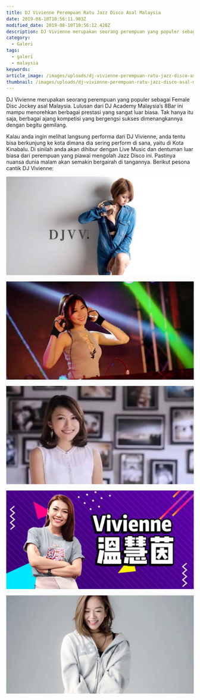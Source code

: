 ```yaml
---
title: DJ Vivienne Perempuan Ratu Jazz Disco Asal Malaysia
date: 2019-08-10T10:56:11.903Z
modified_date: 2019-08-10T10:56:12.428Z
description: DJ Vivienne merupakan seorang perempuan yang populer sebagai Female Disc Jockey asal Malaysia. Lulusan dari DJ academy Malaysia 8Bar ini mampu menorehkan berbagai prestasi yang sangat luar biasa.
category:
  - Galeri
tags:
  - galeri
  - malaysia
keywords:
article_image: /images/uploads/dj-vivienne-perempuan-ratu-jazz-disco-asal-malaysia-3.jpg
thumbnail: /images/uploads/dj-vivienne-perempuan-ratu-jazz-disco-asal-malaysia-1-013.jpg
---
```

DJ Vivienne merupakan seorang perempuan yang populer sebagai Female Disc Jockey asal Malaysia. Lulusan dari DJ Academy Malaysia’s 8Bar ini mampu menorehkan berbagai prestasi yang sangat luar biasa. Tak hanya itu saja, berbagai ajang kompetisi yang bergengsi sukses dimenangkannya dengan begitu gemilang. 

Kalau anda ingin melihat langsung performa dari DJ Vivienne, anda tentu bisa berkunjung ke kota dimana dia sering perform di sana, yaitu di Kota Kinabalu. Di sinilah anda akan dihibur dengan Live Music dan dentuman luar biasa dari perempuan yang piawai mengolah Jazz Disco ini. Pastinya nuansa dunia malam akan semakin bergairah di tangannya. Berikut pesona cantik DJ Vivienne:

![DJ Vivienne Perempuan Ratu Jazz Disco Asal Malaysia](/images/uploads/dj-vivienne-perempuan-ratu-jazz-disco-asal-malaysia-2.jpg)

![DJ Vivienne Perempuan Ratu Jazz Disco Asal Malaysia](/images/uploads/dj-vivienne-perempuan-ratu-jazz-disco-asal-malaysia-1.jpg)

![DJ Vivienne Perempuan Ratu Jazz Disco Asal Malaysia](/images/uploads/dj-vivienne-perempuan-ratu-jazz-disco-asal-malaysia-3.jpg)

![DJ Vivienne Perempuan Ratu Jazz Disco Asal Malaysia](/images/uploads/dj-vivienne-perempuan-ratu-jazz-disco-asal-malaysia-4.jpg)

![DJ Vivienne Perempuan Ratu Jazz Disco Asal Malaysia](/images/uploads/dj-vivienne-perempuan-ratu-jazz-disco-asal-malaysia-5.jpg)
